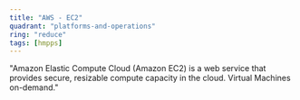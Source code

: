 ```yaml
---
title: "AWS - EC2"
quadrant: "platforms-and-operations"
ring: "reduce"
tags: [hmpps]
---
```


"Amazon Elastic Compute Cloud (Amazon EC2) is a web service that provides secure, resizable compute capacity in the cloud. Virtual Machines on-demand."
